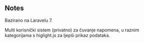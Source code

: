 ## Notes
Bazirano na Laravelu 7. 

Multi korisnički sistem (privatno) za čuvanje napomena, u raznim kategorijama s higlight.js za ljepši prikaz podataka.
